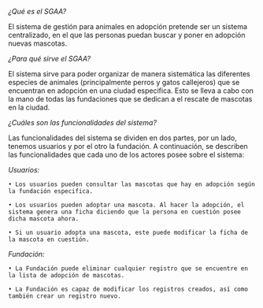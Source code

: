 *¿Qué es el SGAA?*

El sistema de gestión para animales en adopción pretende ser un sistema centralizado, en el que las personas puedan buscar y poner en adopción nuevas mascotas. 

*¿Para qué sirve el SGAA?*

El sistema sirve para poder organizar de manera sistemática las diferentes especies de animales (principalmente perros y gatos callejeros) que se encuentran en adopción en una ciudad especifica. Esto se lleva a cabo con la mano de todas las fundaciones que se dedican a el rescate de mascotas en la ciudad.

*¿Cuáles son las funcionalidades del sistema?*

Las funcionalidades del sistema se dividen en dos partes, por un lado, tenemos usuarios y por el otro la fundación. A continuación, se describen las funcionalidades que cada uno de los actores posee sobre el sistema:

*Usuarios:*

    • Los usuarios pueden consultar las mascotas que hay en adopción según la fundación especifica.
    
    • Los usuarios pueden adoptar una mascota. Al hacer la adopción, el sistema genera una ficha diciendo que la persona en cuestión posee dicha mascota ahora.
    
    • Si un usuario adopta una mascota, este puede modificar la ficha de la mascota en cuestión.  
    
*Fundación:*

    • La Fundación puede eliminar cualquier registro que se encuentre en la lista de adopción de mascotas.
    
    • La Fundación es capaz de modificar los registros creados, así como también crear un registro nuevo.
